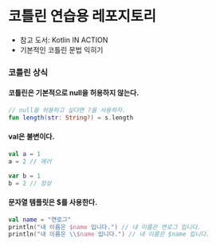 # 코틀린 연습용 레포지토리

- 참고 도서: Kotlin IN ACTION
- 기본적인 코틀린 문법 익히기

### 코틀린 상식

#### 코틀린은 기본적으로 null을 허용하지 않는다.
```kotlin
// null을 허용하고 싶다면 ?을 사용하자.
fun length(str: String?) = s.length
```

#### val은 불변이다.
```kotlin
val a = 1
a = 2 // 에러

var b = 1
b = 2 // 정상
```

#### 문자열 템플릿은 $를 사용한다.
```kotlin
val name = "연로그"
println("내 이름은 $name 입니다.") // 내 이름은 연로그 입니다.
println("내 이름은 \\$name 입니다.") // 내 이름은 $name 입니다.
```
